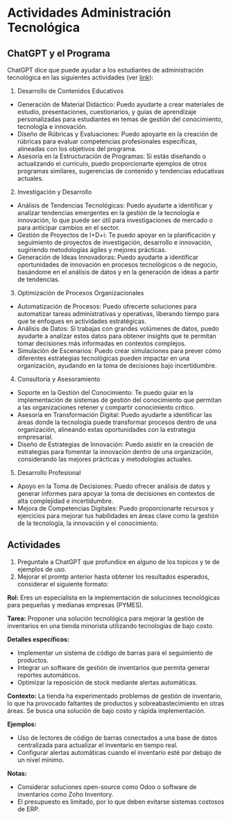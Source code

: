 # Actividades Administración Tecnológica

## ChatGPT y el Programa
ChatGPT dice que puede ayudar a los estudiantes de administración tecnológica en las siguientes actividades (ver [link](https://chatgpt.com/share/56c42192-971a-4b83-b7d2-4fe1a7db1bee)):

1. Desarrollo de Contenidos Educativos
* Generación de Material Didáctico: Puedo ayudarte a crear materiales de estudio, presentaciones, cuestionarios, y guías de aprendizaje personalizadas para estudiantes en temas de gestión del conocimiento, tecnología e innovación.
* Diseño de Rúbricas y Evaluaciones: Puedo apoyarte en la creación de rúbricas para evaluar competencias profesionales específicas, alineadas con los objetivos del programa.
* Asesoría en la Estructuración de Programas: Si estás diseñando o actualizando el currículo, puedo proporcionarte ejemplos de otros programas similares, sugerencias de contenido y tendencias educativas actuales.
2. Investigación y Desarrollo
* Análisis de Tendencias Tecnológicas: Puedo ayudarte a identificar y analizar tendencias emergentes en la gestión de la tecnología e innovación, lo que puede ser útil para investigaciones de mercado o para anticipar cambios en el sector.
* Gestión de Proyectos de I+D+i: Te puedo apoyar en la planificación y seguimiento de proyectos de investigación, desarrollo e innovación, sugiriendo metodologías ágiles y mejores prácticas.
* Generación de Ideas Innovadoras: Puedo ayudarte a identificar oportunidades de innovación en procesos tecnológicos o de negocio, basándome en el análisis de datos y en la generación de ideas a partir de tendencias.
3. Optimización de Procesos Organizacionales
* Automatización de Procesos: Puedo ofrecerte soluciones para automatizar tareas administrativas y operativas, liberando tiempo para que te enfoques en actividades estratégicas.
* Análisis de Datos: Si trabajas con grandes volúmenes de datos, puedo ayudarte a analizar estos datos para obtener insights que te permitan tomar decisiones más informadas en contextos complejos.
* Simulación de Escenarios: Puedo crear simulaciones para prever cómo diferentes estrategias tecnológicas pueden impactar en una organización, ayudando en la toma de decisiones bajo incertidumbre.
4. Consultoría y Asesoramiento
* Soporte en la Gestión del Conocimiento: Te puedo guiar en la implementación de sistemas de gestión del conocimiento que permitan a las organizaciones retener y compartir conocimiento crítico.
* Asesoría en Transformación Digital: Puedo ayudarte a identificar las áreas donde la tecnología puede transformar procesos dentro de una organización, alineando estas oportunidades con la estrategia empresarial.
* Diseño de Estrategias de Innovación: Puedo asistir en la creación de estrategias para fomentar la innovación dentro de una organización, considerando las mejores prácticas y metodologías actuales.
5. Desarrollo Profesional
* Apoyo en la Toma de Decisiones: Puedo ofrecer análisis de datos y generar informes para apoyar la toma de decisiones en contextos de alta complejidad e incertidumbre.
* Mejora de Competencias Digitales: Puedo proporcionarte recursos y ejercicios para mejorar tus habilidades en áreas clave como la gestión de la tecnología, la innovación y el conocimiento.

## Actividades
1. Preguntale a ChatGPT que profundice en alguno de los topicos y te de ejemplos de uso.
2. Mejorar el promtp anterior hasta obtener los resultados esperados, considerar el siguiente formato:

**Rol:** Eres un especialista en la implementación de soluciones tecnológicas para pequeñas y medianas empresas (PYMES).

**Tarea:** Proponer una solución tecnológica para mejorar la gestión de inventarios en una tienda minorista utilizando tecnologías de bajo costo.

**Detalles específicos:** 
- Implementar un sistema de código de barras para el seguimiento de productos.
- Integrar un software de gestión de inventarios que permita generar reportes automáticos.
- Optimizar la reposición de stock mediante alertas automáticas.

**Contexto:** La tienda ha experimentado problemas de gestión de inventario, lo que ha provocado faltantes de productos y sobreabastecimiento en otras áreas. Se busca una solución de bajo costo y rápida implementación.

**Ejemplos:**
- Uso de lectores de código de barras conectados a una base de datos centralizada para actualizar el inventario en tiempo real.
- Configurar alertas automáticas cuando el inventario esté por debajo de un nivel mínimo.

**Notas:**
- Considerar soluciones open-source como Odoo o software de inventarios como Zoho Inventory.
- El presupuesto es limitado, por lo que deben evitarse sistemas costosos de ERP.
